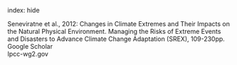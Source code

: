 index: hide

<div class="Citation">

  <div class="Citation-body">
    <div class="Citation-text">Seneviratne et al., 2012: Changes in Climate Extremes and Their Impacts on the Natural Physical Environment. <span class="Article-journal">Managing the Risks of Extreme Events and Disasters to Advance Climate Change Adaptation (SREX), </span><span class="Article-volume"></span>109-230pp.</div>
    <div class="Citation-links">
      <div class="CitationLink" data-href="https://scholar.google.com/scholar?q=Changes+in+Climate+Extremes+and+Their+Impacts+on+the+Natural+Physical+Environment">
        <div class="CitationLink-icon CitationLink-Scholar"></div>
        <div class="CitationLink-text">Google Scholar</div>
      </div>
      <div class="CitationLink" data-href="http://www.ipcc-wg2.gov/SREX/images/uploads/SREX-All_FINAL.pdf">
        <div class="CitationLink-icon CitationLink-Publisher"></div>
        <div class="CitationLink-text">Ipcc-wg2.gov</div>
      </div>
    </div>
  </div>
</div>


<div class="Citation-copy">

</div>